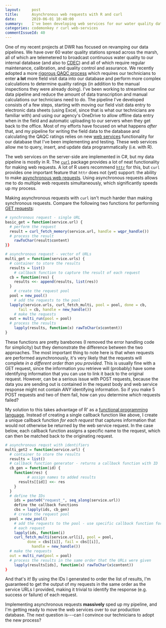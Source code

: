```yaml
---
layout:     post
title:      Asynchronous web requests with R and curl
date:       2019-06-01 10:40:00
summary:    I've been developing web services for our water quality database and implemented asynchronous requests to speed things up.
categories: codemonkey r curl web-services
commentIssueId: 40
---
```


One of my recent projects at DWR has focused on revamping our data pipelines. We 
have over 60 water quality stations spread across the marsh, all of 
which are telemetered to broadcast continuous water quality to our 
internal database (and also to [CDEC](http://cdec.water.ca.gov/)) 
and all of which require regular maintenance, calibration, and 
quality control and assurance. We recently adopted a more 
[rigorous QAQC process](https://pubs.usgs.gov/tm/2006/tm1D3/pdf/TM1D3.pdf)
which requires our technicians to enter **a lot** more field visit data 
into our database and perform more complex calculations to determine quality
ratings (in addition to the manual inspections they were already doing).
I've been working to streamline our data pipeline and reduce the amount
of data transcription and manual calculations our technicians need to
do. The pipeline I've developed consists of a few steps, starting with
moving our field visit data entry to electronic data sheets (using Excel,
since that is what our technicians are familiar with) and using our
agency's OneDrive to allow offline data entry when in the field
and automatic uploading to our servers when they get back to the office.
Most of my efforts have focused on what happens *after* that, and my
pipeline for writing the field data to the database and calculating the 
QAQC ratings relies on new
[web services](https://stackoverflow.com/a/226159) functionality 
for our database that I've been implementing and testing. These web 
services allow me to query, insert, and update data programmatically 
(i.e. with R). 

The web services on the server-side are implemented in C#, but my data 
pipeline is mostly in R. The 
[`curl`](https://cran.r-project.org/package=curl) package provides a 
lot of neat functionality for making web requests. A lot of R users 
recommend [`httr`](https://cran.r-project.org/package=httr) for this,
but `curl` provides one important feature that `httr` does not (yet)
support: the ability to make 
[asynchronous web requests](https://docs.oracle.com/cd/E15523_01/web.1111/e15184/asynch.htm#WSCPT137).
Using asynchronous requests allows me to do multiple web requests 
simultaneously, which significantly speeds up my process.

Making asynchronous requests with `curl` isn't much harder than making
synchronous requests. Compare the following two functions for 
performing 
[GET requests](https://www.w3schools.com/tags/ref_httpmethods.asp):

```r
# synchronous request - single URL
basic_get = function(service.url) {
  # perform the request
  result = curl_fetch_memory(service.url, handle = wqpr_handle())
  # process the result
	rawToChar(result$content)
}}
```

```r
# asynchronous request - vector of URLs
multi_get = function(service.urls) {
  # container to store the results
  results = list()
	# callback function to capture the result of each request
  cb = function(res) {
    results <<- append(results, list(res))
  }
	# create the request pool
  pool = new_pool()
	# add the requests to the pool
  lapply(service.urls, curl_fetch_multi, pool = pool, done = cb,
	  fail = cb, handle = new_handle())
	# make the requests
  out = multi_run(pool = pool)
  # process the results
	lapply(results, function(x) rawToChar(x$content))
}
```

These functions are pretty barebones (I removed the error handling code
for simplicity) but they demonstrate the difference between the two 
approaches. The most important thing to note here is that when 
requests are performed asynchronously, it's very likely that the requests
will complete *in a different order than you provided*. This is usually 
fine with a GET request, since the information you retrieve will 
(probably) have some identifying information that you can use to link
it back to the original request. However, can be a serious issue with
POST requests, because the data you are sending out is contained in the
request body and web service response might not contain *ANY*
identifying information. So if you make 5 POST requests and two of them
fail, how can you determine *which* requests failed?

My solution to this takes advantage of R' as a [functional 
programming language](http://adv-r.had.co.nz/Functional-programming.html#functional-programming).
Instead of creating a single callback function like above, I create a 
unique callback function *for each request* that captures information 
that would not otherwise be returned by the web service request. In the 
case below, each callback function assigns a specific name to the request,
which can then be matched back to the originating request.

```r
# asynchronous requst with identifiers
multi_get2 = function(service.url) {
  # container to store the results
  results = list()
  # callback function generator - returns a callback function with ID
  cb_gen = function(id) {
    function(res) {
		  # assign names to added results
      results[[id]] <<- res
    }
  }
  # define the IDs
	ids = paste0("request_", seq_along(service.url))
	define the callback functions
	cbs = lapply(ids, cb_gen)
	# create the request pool
  pool = new_pool()
	# add the requests to the pool - use specific callback function for 
	# each request
	lapply(ids, function(i)
  	curl_fetch_multi(service.url[i], pool = pool,
		  done = cbs[[i]], fail = cbs[[i]],
			handle = new_handle())	
  # make the requests
  out = multi_run(pool = pool)
  # process the results in the same order that the URLs were given
	lapply(results[ids], function(x) rawToChar(x$content))
}
```

And that's it! By using the IDs I generated to order the list of 
results, I'm guaranteed to get the output of my requests in the same
order as the service URLs I provided, making it trivial to identify the
response (e.g. success or failure) of each request. 

Implementing asynchronous requests **massively** sped up my pipeline, 
and I'm getting ready to move the web services over to our production
database. The next question is---can I convince our technicians to 
adopt the new process?
